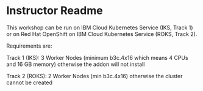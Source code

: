 # Instructor Readme

This workshop can be run on IBM Cloud Kubernetes Service (IKS, Track 1) or on Red Hat OpenShift on IBM Cloud Kubernetes Service (ROKS, Track 2).

Requirements are:

Track 1 (IKS): 3 Worker Nodes (minimum b3c.4x16 which means 4 CPUs and 16 GB memory) otherwise the addon will not install

Track 2 (ROKS): 2 Worker Nodes (min b3c.4x16) otherwise the cluster cannot be created

